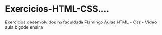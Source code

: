 # Exercicios-HTML-CSS....
Exercicios desenvolvidos na faculdade Flamingo Aulas HTML - Css - Video aula bigode ensina
